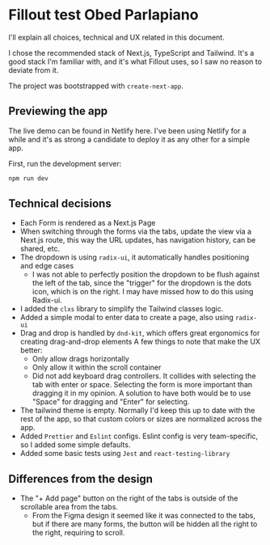 # Fillout test Obed Parlapiano

I'll explain all choices, technical and UX related in this document.

I chose the recommended stack of Next.js, TypeScript and Tailwind. It's a good stack I'm familiar with, and it's what Fillout uses, so I saw no reason to deviate from it.

The project was bootstrapped with `create-next-app`.

## Previewing the app

The live demo can be found in Netlify here. I've been using Netlify for a while and it's as strong a candidate to deploy it as any other for a simple app.

First, run the development server:

```bash
npm run dev
```

## Technical decisions

- Each Form is rendered as a Next.js Page
- When switching through the forms via the tabs, update the view via a Next.js route, this way the URL updates, has navigation history, can be shared, etc.
- The dropdown is using `radix-ui`, it automatically handles positioning and edge cases
  - I was not able to perfectly position the dropdown to be flush against the left of the tab, since the "trigger" for the dropdown is the dots icon, which is on the right. I may have missed how to do this using Radix-ui.
- I added the `clxs` library to simplify the Tailwind classes logic.
- Added a simple modal to enter data to create a page, also using `radix-ui`
- Drag and drop is handled by `dnd-kit`, which offers great ergonomics for creating drag-and-drop elements A few things to note that make the UX better:
  - Only allow drags horizontally
  - Only allow it within the scroll container
  - Did not add keyboard drag controllers. It collides with selecting the tab with enter or space. Selecting the form is more important than dragging it in my opinion. A solution to have both would be to use "Space" for dragging and "Enter" for selecting.
- The tailwind theme is empty. Normally I'd keep this up to date with the rest of the app, so that custom colors or sizes are normalized across the app.
- Added `Prettier` and `Eslint` configs. Eslint config is very team-specific, so I added some simple defaults.
- Added some basic tests using `Jest` and `react-testing-library`

## Differences from the design

- The "+ Add page" button on the right of the tabs is outside of the scrollable area from the tabs.
  - From the Figma design it seemed like it was connected to the tabs, but if there are many forms, the button will be hidden all the right to the right, requiring to scroll.
